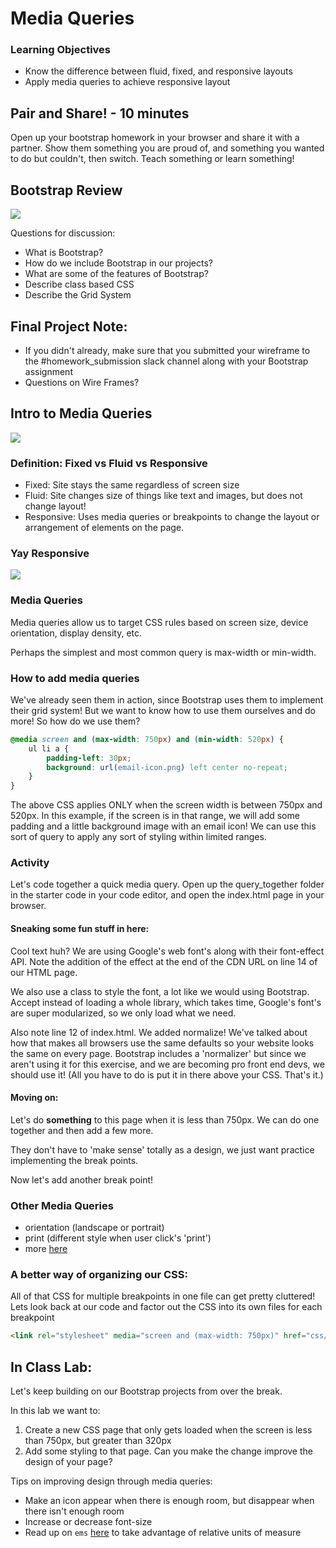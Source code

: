 # Media Queries
### Learning Objectives

* Know the difference between fluid, fixed, and responsive layouts
* Apply media queries to achieve responsive layout

## Pair and Share! - 10 minutes
Open up your bootstrap homework in your browser and share it with a partner. Show them something you are proud of, and something you wanted to do but couldn't, then switch. Teach something or learn something!

## Bootstrap Review

![](http://getbootstrap.com/examples/screenshots/theme.jpg)

Questions for discussion:
- What is Bootstrap?
- How do we include Bootstrap in our projects?
- What are some of the features of Bootstrap?
- Describe class based CSS
- Describe the Grid System

## Final Project Note:
- If you didn't already, make sure that you submitted your wireframe to the #homework_submission slack channel along with your Bootstrap assignment
- Questions on Wire Frames?

## Intro to Media Queries

![](http://www.jonathantneal.com/wp-content/uploads/2013/02/media.png)

### Definition: Fixed vs Fluid vs Responsive
- Fixed: Site stays the same regardless of screen size
- Fluid: Site changes size of things like text and images, but does not change layout!
- Responsive: Uses media queries or breakpoints to change the layout or arrangement of elements on the page.

### Yay Responsive
![](http://i.giphy.com/s2qXK8wAvkHTO.gif)

### Media Queries
Media queries allow us to target CSS rules based on screen size, device orientation,
display density, etc.

Perhaps the simplest and most common query is max-width or min-width.

### How to add media queries

We've already seen them in action, since Bootstrap uses them to implement their grid system!
But we want to know how to use them ourselves and do more! So how do we use them?

```css
@media screen and (max-width: 750px) and (min-width: 520px) {
    ul li a {
        padding-left: 30px;
        background: url(email-icon.png) left center no-repeat;
    }
}
```

The above CSS applies ONLY when the screen width is between 750px and 520px. In this example, if the screen is in that range, we will add some padding and a little background image with an email icon! We can use this sort of query to apply any sort of styling within limited ranges.

### Activity

Let's code together a quick media query. Open up the query_together folder in the starter code in your code editor, and open the index.html page in your browser.

#### Sneaking some fun stuff in here:

Cool text huh? We are using Google's web font's along with their font-effect API. Note the addition of the effect at the end of the CDN URL on line 14 of our HTML page.

We also use a class to style the font, a lot like we would using Bootstrap. Accept instead of loading a whole library, which takes time, Google's font's are super modularized, so we only load what we need.

Also note line 12 of index.html. We added normalize! We've talked about how that makes all browsers use the same defaults so your website looks the same on every page. Bootstrap includes a 'normalizer' but since we aren't using it for this exercise, and we are becoming pro front end devs, we should use it! (All you have to do is put it in there above your CSS. That's it.)

#### Moving on:

Let's do **something** to this page when it is less than 750px. We can do one together and then add a few more.

They don't have to 'make sense' totally as a design, we just want practice implementing the break points.

Now let's add another break point!

### Other Media Queries
- orientation (landscape or portrait)
- print (different style when user click's 'print')
- more [here](https://developer.mozilla.org/en-US/docs/Web/CSS/@media)

### A better way of organizing our CSS:
All of that CSS for multiple breakpoints in one file can get pretty cluttered! Lets look back at our code and factor out the CSS into its own files for each breakpoint

```html
<link rel="stylesheet" media="screen and (max-width: 750px)" href="css/tablet.css" />
```


## In Class Lab:
Let's keep building on our Bootstrap projects from over the break.

In this lab we want to:

1. Create a new CSS page that only gets loaded when the screen is less than 750px, but greater than 320px
2. Add some styling to that page. Can you make the change improve the design of your page?

Tips on improving design through media queries:
  - Make an icon appear when there is enough room, but disappear when there isn't enough room
  - Increase or decrease font-size
  - Read up on `ems` [here](https://css-tricks.com/why-ems/) to take advantage of relative units of measure 
